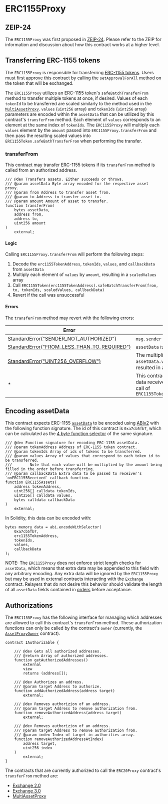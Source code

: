 # ERC1155Proxy

## ZEIP-24

The `ERC1155Proxy` was first proposed in [ZEIP-24](https://github.com/0xProject/ZEIPs/issues/24). Please refer to the ZEIP for information and discussion about how this contract works at a higher level.

## Transferring ERC-1155 tokens

The `ERC1155Proxy` is responsible for transferring [ERC-1155 tokens](https://github.com/ethereum/EIPs/blob/master/EIPS/eip-1155.md). Users must first approve this contract by calling the `setApprovalForAll` method on the token that will be exchanged.

The `ERC1155Proxy` utilizes an ERC-1155 token's `safeBatchTransferFrom` method to transfer multiple tokens at once, if desired. Values of each `tokenId` to be transferred are scaled similarly to the method used in the [`MultiAssetProxy`](../asset-proxy/multi-asset-proxy.md). `values` (`uint256` array) and `tokenIds` (`uint256` array) parameters are encoded within the `assetData` that can be utilized by this contract's `transferFrom` method. Each element of `values` corresponds to an element at the same index of `tokenIds`. The `ERC1155Proxy` will multiply each `values` element by the `amount` passed into `ERC1155Proxy.transferFrom` and then pass the resulting scaled values into `ERC1155Token.safeBathTransferFrom` when performing the transfer.

### transferFrom

This contract may transfer ERC-1155 tokens if its `transferFrom` method is called from an authorized address.

```solidity
/// @dev Transfers assets. Either succeeds or throws.
/// @param assetData Byte array encoded for the respective asset proxy.
/// @param from Address to transfer asset from.
/// @param to Address to transfer asset to.
/// @param amount Amount of asset to transfer.
function transferFrom(
    bytes assetData,
    address from,
    address to,
    uint256 amount
)
    external;
```

#### Logic

Calling `ERC1155Proxy.transferFrom` will perform the following steps:

1. Decode the `erc1155TokenAddress`, `tokenIds`, `values`, and `callbackData` from `assetData`
1. Multiply each element of `values` by `amount`, resulting in a `scaledValues` array
1. Call `ERC1155Token(erc1155TokenAddress).safeBatchTransferFrom(from, to, tokenIds, scaledValues, callbackData)`
1. Revert if the call was unsuccessful

#### Errors

The `transferFrom` method may revert with the following errors:

| Error                                                                                   | Condition                                                                                                             |
| --------------------------------------------------------------------------------------- | --------------------------------------------------------------------------------------------------------------------- |
| [StandardError("SENDER_NOT_AUTHORIZED")](../v3/v3-specification.md#standard-error)      | `msg.sender` has not been authorized                                                                                  |
| [StandardError("FROM_LESS_THAN_TO_REQUIRED")](../v3/v3-specification.md#standard-error) | `assetData` is shorter than 4 bytes                                                                                   |
| [StandardError("UINT256_OVERFLOW")](../v3/v3-specification.md#standard-error)           | The multiplication of an element of `assetData.values` and `amount` resulted in an overflow                           |
| \*                                                                                      | This contract will rethrow any revert data received from an unsuccessful call of `ERC1155Token.safeBatchTransferFrom` |

## Encoding assetData

This contract expects ERC-1155 [`assetData`](../v3/v3-specification.md#assetdata) to be encoded using [ABIv2](http://solidity.readthedocs.io/en/latest/abi-spec.html) with the following function signature. The id of this contract is `0xa7cb5fb7`, which can be calculated as the [4 byte function selector](https://solidity.readthedocs.io/en/latest/abi-spec.html#function-selector) of the same signature.

```solidity
/// @dev Function signature for encoding ERC-1155 assetData.
/// @param tokenAddress Address of ERC-1155 token contract.
/// @param tokenIds Array of ids of tokens to be transferred.
/// @param values Array of values that correspond to each token id to be transferred.
///        Note that each value will be multiplied by the amount being filled in the order before transferring.
/// @param callbackData Extra data to be passed to receiver's `onERC1155Received` callback function.
function ERC1155Assets(
    address tokenAddress,
    uint256[] calldata tokenIds,
    uint256[] calldata values,
    bytes calldata callbackData
)
    external;
```

In Solidity, this data can be encoded with:

```solidity
bytes memory data = abi.encodeWithSelector(
    0xa7cb5fb7,
    erc1155TokenAddress,
    tokenIds,
    values,
    callbackData
);
```

NOTE: The `ERC1155Proxy` does not enforce strict length checks for `assetData`, which means that extra data may be appended to this field with any arbitrary encoding. Any extra data will be ignored by the `ERC1155Proxy` but may be used in external contracts interacting with the [`Exchange`](../v3/v3-specification.md#exchange) contract. Relayers that do not desire this behavior should validate the length of all `assetData` fields contained in [orders](../v3/v3-specification.md#orders) before acceptance.

## Authorizations

The `ERC1155Proxy` has the following interface for managing which addresses are allowed to call this contract's `transferFrom` method. These authorization functions can only be called by the contract's `owner` (currently, the [`AssetProxyOwner`](v3/v3-specification.md#assetproxyowner) contract).

```solidity
contract IAuthorizable {

    /// @dev Gets all authorized addresses.
    /// @return Array of authorized addresses.
    function getAuthorizedAddresses()
        external
        view
        returns (address[]);

    /// @dev Authorizes an address.
    /// @param target Address to authorize.
    function addAuthorizedAddress(address target)
        external;

    /// @dev Removes authorizion of an address.
    /// @param target Address to remove authorization from.
    function removeAuthorizedAddress(address target)
        external;

    /// @dev Removes authorizion of an address.
    /// @param target Address to remove authorization from.
    /// @param index Index of target in authorities array.
    function removeAuthorizedAddressAtIndex(
        address target,
        uint256 index
    )
        external;
}
```

The contracts that are currently authorized to call the `ERC20Proxy` contract's `transferFrom` method are:

- [Exchange 2.0](../v2/v2-specification.md#exchange)
- [Exchange 3.0](../v3/v3-specification.md#exchange)
- [MultiAssetProxy](../asset-proxy/multi-asset-proxy.md)
